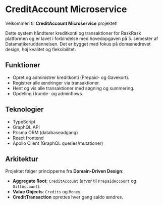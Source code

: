 # CreditAccount Microservice

Velkommen til **CreditAccount Microservice** projektet!

Dette system håndterer kreditkonti og transaktioner for RaskRask platformen og er lavet i forbindelse med hovedopgaven på 5. semester af Datamatikeruddannelsen. 
Det er bygget med fokus på domænedrevet design, høj kvalitet og fleksibilitet.

## Funktioner
- Opret og administrer kreditkonti (Prepaid- og Gavekort).
- Registrer alle ændringer via transaktioner.
- Hent og vis alle transaktioner med søgning og summering.
- Opdeling i kunde- og adminflows.

## Teknologier
- TypeScript
- GraphQL API
- Prisma ORM (databaseadgang)
- React frontend
- Apollo Client (GraphQL queries/mutationer)

## Arkitektur
Projektet følger principperne fra **Domain-Driven Design**:
- **Aggregate Root**: `CreditAccount` (arver til `PrepaidAccount` og `GiftAccount`).
- **Value Objects**: `Credits` og `Money`.
- **CreditTransaction** oprettes hver gang saldo ændres.

